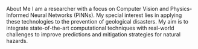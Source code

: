 About Me
I am a researcher with a focus on Computer Vision and Physics-Informed Neural Networks (PINNs). My special interest lies in applying these technologies to the prevention of geological disasters. My aim is to integrate state-of-the-art computational techniques with real-world challenges to improve predictions and mitigation strategies for natural hazards.

<!---
Raysekiro/Raysekiro is a ✨ special ✨ repository because its `README.md` (this file) appears on your GitHub profile.
You can click the Preview link to take a look at your changes.
--->
